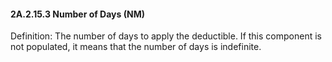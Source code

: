 #### 2A.2.15.3 Number of Days (NM)

Definition: The number of days to apply the deductible. If this component is not populated, it means that the number of days is indefinite.
